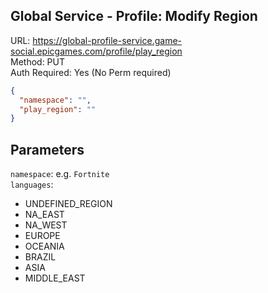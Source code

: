 ## Global Service - Profile: Modify Region

URL: https://global-profile-service.game-social.epicgames.com/profile/play_region \
Method: PUT \
Auth Required: Yes (No Perm required)

```json
{
  "namespace": "",
  "play_region": ""
}
```

## Parameters

`namespace`: e.g. `Fortnite` \
`languages`:

- UNDEFINED_REGION
- NA_EAST
- NA_WEST
- EUROPE
- OCEANIA
- BRAZIL
- ASIA
- MIDDLE_EAST
